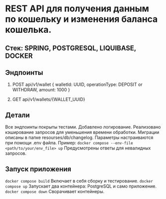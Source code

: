 # REST API для получения данным по кошельку и изменения баланса кошелька.
## Стек: SPRING, POSTGRESQL, LIQUIBASE, DOCKER
## Эндпоинты

1. POST api/v1/wallet
{
walletId: UUID,
operationType: DEPOSIT or WITHDRAW,
amount: 1000
}

2. GET api/v1/wallets/{WALLET_UUID}

## Детали
Все эндпоинты покрыты тестами. Добавлено логирование.
Реализовано кэширование запросов для уменьшения времени обработки.
Миграции описаны в папке resourses/db/changelog.
Параметры настраиваются при помощи .env файла. Пример: `docker compose --env-file <path/to/your/env_file> up`
Предусмотрены ответы для невалидных запросов.

## Запуск приложения
`docker compose build`
Включает в себя сборку и тестирование.
`docker compose up`
Запускает два контейнера: PostgreSQL и само приложение.
`docker compose down`
Сворачивает контейнеры.
